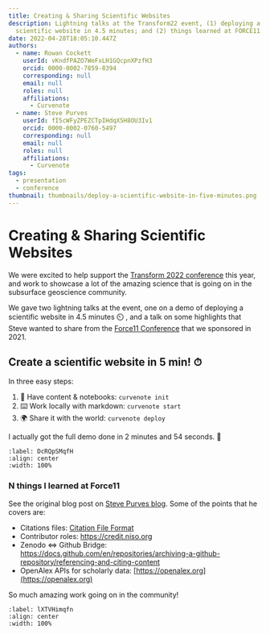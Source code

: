 ```yaml
---
title: Creating & Sharing Scientific Websites
description: Lightning talks at the Transform22 event, (1) deploying a
  scientific website in 4.5 minutes; and (2) things learned at FORCE11.
date: 2022-04-28T18:05:10.447Z
authors:
  - name: Rowan Cockett
    userId: vKndfPAZO7WeFxLH1GQcpnXPzfH3
    orcid: 0000-0002-7859-8394
    corresponding: null
    email: null
    roles: null
    affiliations:
      - Curvenote
  - name: Steve Purves
    userId: fI5cWFyZPEZCTpIHdqX5H8OU3Iv1
    orcid: 0000-0002-0760-5497
    corresponding: null
    email: null
    roles: null
    affiliations:
      - Curvenote
tags:
  - presentation
  - conference
thumbnail: thumbnails/deploy-a-scientific-website-in-five-minutes.png
---
```


# Creating & Sharing Scientific Websites

We were excited to help support the [Transform 2022 conference](https://transform.softwareunderground.org/) this year, and work to showcase a lot of the amazing science that is going on in the subsurface geoscience community.

We gave two lightning talks at the event, one on a demo of deploying a scientific website in 4.5 minutes ⏲️ , and a talk on some highlights that Steve wanted to share from the [Force11 Conference](./force11-2021.md) that we sponsored in 2021.

## Create a scientific website in 5 min! ⏱

In three easy steps:

1. 🧱 Have content & notebooks: `curvenote init`
2. ⌨️ Work locally with markdown: `curvenote start`
3. 🌍 Share it with the world: `curvenote deploy`

I actually got the full demo done in 2 minutes and 54 seconds. 🚀

```{iframe} https://www.youtube.com/embed/hGs2vysWOxc?start=2088
:label: DcRQpSMqfH
:align: center
:width: 100%
```

### N things I learned at Force11

See the original blog post on [Steve Purves blog](https://www.stevejpurves.com/blog/t22-lightning-talk-n-things-i-learned-at-force-11). Some of the points that he covers are:

- Citations files: [Citation File Format](https://citation-file-format.github.io)
- Contributor roles: <https://credit.niso.org>
- Zenodo ⇔ Github Bridge: <https://docs.github.com/en/repositories/archiving-a-github-repository/referencing-and-citing-content>
- OpenAlex APIs for scholarly data: [https://openalex.org](https://openalex.org)

So much amazing work going on in the community!

```{iframe} https://www.youtube.com/embed/hGs2vysWOxc?start=1075
:label: lXTVHimqfn
:align: center
:width: 100%
```
